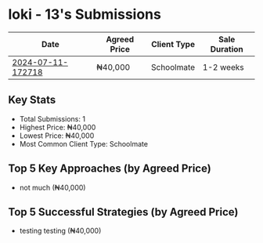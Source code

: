 # loki - 13's Submissions

| Date | Agreed Price | Client Type | Sale Duration |
|------|--------------|-------------|----------------|
| [2024-07-11-172718](2024-07-11-172718_sale_submission.md) | ₦40,000 | Schoolmate | 1-2 weeks |

## Key Stats
- Total Submissions: 1
- Highest Price: ₦40,000
- Lowest Price: ₦40,000
- Most Common Client Type: Schoolmate

## Top 5 Key Approaches (by Agreed Price)
- not much (₦40,000)

## Top 5 Successful Strategies (by Agreed Price)
- testing testing (₦40,000)